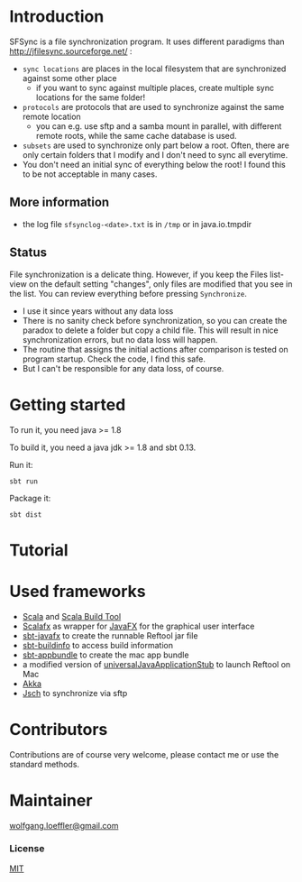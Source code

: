 
# Introduction

SFSync is a file synchronization program. It uses different paradigms than http://jfilesync.sourceforge.net/ :

* `sync locations` are places in the local filesystem that are synchronized against some other place
    * if you want to sync against multiple places, create multiple sync locations for the same folder!
* `protocols` are protocols that are used to synchronize against the same remote location
    * you can e.g. use sftp and a samba mount in parallel, with different remote roots, while the same cache database is used.
* `subsets` are used to synchronize only part below a root. Often, there are only certain folders that I modify and I don't need to sync all everytime.
* You don't need an initial sync of everything below the root! I found this to be not acceptable in many cases.

## More information

* the log file `sfsynclog-<date>.txt` is in `/tmp` or in java.io.tmpdir

## Status ##
File synchronization is a delicate thing. However, if you keep the Files list-view on the default setting "changes", only files are modified that you see in the list. You can review everything before pressing `Synchronize`.

* I use it since years without any data loss
* There is no sanity check before synchronization, so you can create the paradox to delete a folder but copy a child file. This will result in nice synchronization errors, but no data loss will happen.
* The routine that assigns the initial actions after comparison is tested on program startup. Check the code, I find this safe.
* But I can't be responsible for any data loss, of course.

# Getting started #

To run it, you need java >= 1.8

To build it, you need a java jdk >= 1.8 and sbt 0.13.

Run it: 

	sbt run

Package it:

    sbt dist

# Tutorial #

# Used frameworks #

* [Scala](http://www.scala-lang.org) and [Scala Build Tool](http://www.scala-sbt.org)
* [Scalafx](http://scalafx.org) as wrapper for [JavaFX](http://docs.oracle.com/javafx) for the graphical user interface
* [sbt-javafx](https://github.com/kavedaa/sbt-javafx) to create the runnable Reftool jar file
* [sbt-buildinfo](https://github.com/sbt/sbt-buildinfo) to access build information
* [sbt-appbundle](https://github.com/Sciss/sbt-appbundle) to create the mac app bundle
* a modified version of [universalJavaApplicationStub](https://github.com/tofi86/universalJavaApplicationStub) to launch Reftool on Mac 
* [Akka](http://akka.io/)
* [Jsch](http://www.jcraft.com/jsch) to synchronize via sftp

# Contributors #

Contributions are of course very welcome, please contact me or use the standard methods.

# Maintainer #

wolfgang.loeffler@gmail.com

### License ###
[MIT](http://opensource.org/licenses/MIT)